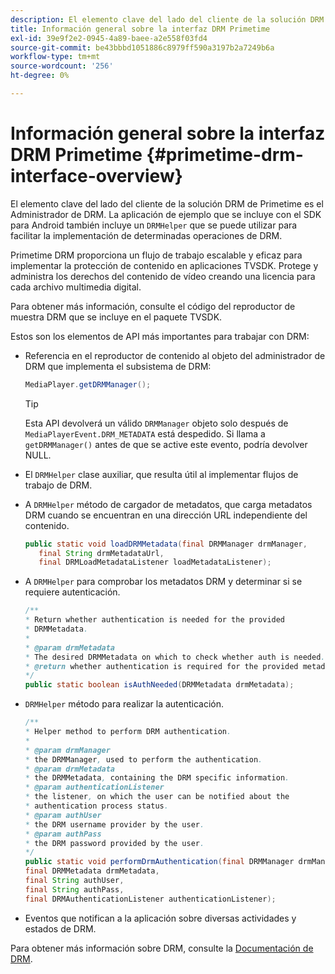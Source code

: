 ```yaml
---
description: El elemento clave del lado del cliente de la solución DRM de Primetime es el Administrador de DRM. La aplicación de ejemplo que se incluye con el SDK para Android también incluye una clase DRMHelper que se puede utilizar para facilitar la implementación de determinadas operaciones de DRM.
title: Información general sobre la interfaz DRM Primetime
exl-id: 39e9f2e2-0945-4a89-baee-a2e558f03fd4
source-git-commit: be43bbbd1051886c8979ff590a3197b2a7249b6a
workflow-type: tm+mt
source-wordcount: '256'
ht-degree: 0%

---
```


# Información general sobre la interfaz DRM Primetime {#primetime-drm-interface-overview}

El elemento clave del lado del cliente de la solución DRM de Primetime es el Administrador de DRM. La aplicación de ejemplo que se incluye con el SDK para Android también incluye un `DRMHelper` que se puede utilizar para facilitar la implementación de determinadas operaciones de DRM.

<!--<a id="section_4DD54E085AB345FE9BE00865E56B28DB"></a>-->

Primetime DRM proporciona un flujo de trabajo escalable y eficaz para implementar la protección de contenido en aplicaciones TVSDK. Protege y administra los derechos del contenido de vídeo creando una licencia para cada archivo multimedia digital.

Para obtener más información, consulte el código del reproductor de muestra DRM que se incluye en el paquete TVSDK.

Estos son los elementos de API más importantes para trabajar con DRM:

* Referencia en el reproductor de contenido al objeto del administrador de DRM que implementa el subsistema de DRM:

   ```java
   MediaPlayer.getDRMManager();
   ```

   >[!TIP]
   >
   >Esta API devolverá un válido `DRMManager` objeto solo después de `MediaPlayerEvent.DRM_METADATA` está despedido. Si llama a `getDRMManager()` antes de que se active este evento, podría devolver NULL.

* El `DRMHelper` clase auxiliar, que resulta útil al implementar flujos de trabajo de DRM.
* A `DRMHelper` método de cargador de metadatos, que carga metadatos DRM cuando se encuentran en una dirección URL independiente del contenido.

   ```java
   public static void loadDRMMetadata(final DRMManager drmManager,  
      final String drmMetadataUrl,  
      final DRMLoadMetadataListener loadMetadataListener);
   ```

* A `DRMHelper` para comprobar los metadatos DRM y determinar si se requiere autenticación.

   ```java
   /** 
   * Return whether authentication is needed for the provided 
   * DRMMetadata. 
   * 
   * @param drmMetadata 
   * The desired DRMMetadata on which to check whether auth is needed. 
   * @return whether authentication is required for the provided metadata 
   */ 
   public static boolean isAuthNeeded(DRMMetadata drmMetadata);
   ```

* `DRMHelper` método para realizar la autenticación.

   ```java
   /** 
   * Helper method to perform DRM authentication. 
   * 
   * @param drmManager 
   * the DRMManager, used to perform the authentication. 
   * @param drmMetadata 
   * the DRMMetadata, containing the DRM specific information. 
   * @param authenticationListener 
   * the listener, on which the user can be notified about the 
   * authentication process status. 
   * @param authUser 
   * the DRM username provider by the user. 
   * @param authPass 
   * the DRM password provided by the user. 
   */ 
   public static void performDrmAuthentication(final DRMManager drmManager,  
   final DRMMetadata drmMetadata,  
   final String authUser,  
   final String authPass,  
   final DRMAuthenticationListener authenticationListener);
   ```

* Eventos que notifican a la aplicación sobre diversas actividades y estados de DRM.

Para obtener más información sobre DRM, consulte la [Documentación de DRM](https://helpx.adobe.com/primetime/user-guide.html).
